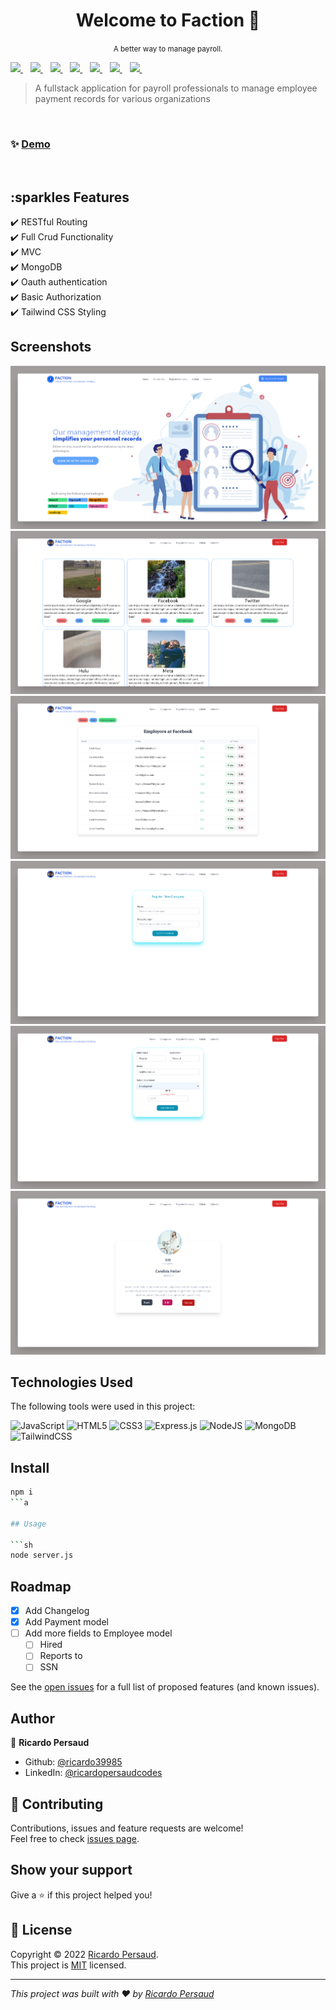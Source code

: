 <h1 align="center">Welcome to Faction 👋</h1>
<p align="center"><small >A better way to manage payroll.</small></p>
<p>
  <a href="https://www.linkedin.com/in/ricardo-persaud/">
    <img src="https://img.shields.io/badge/linkedin-%230077B5.svg?&style=for-the-badge&logo=linkedin&logoColor=white" />
  </a>&nbsp;&nbsp;
<a href="https://nodejs.org/en/   ">
    <img src="	https://img.shields.io/badge/Node.js-339933?style=for-the-badge&logo=nodedotjs&logoColor=white" />
  </a>&nbsp;&nbsp;
  <a href="https://www.w3.org/TR/CSS/#css">
    <img src="https://img.shields.io/badge/CSS3-1572B6?style=for-the-badge&logo=css3&logoColor=white" />
  </a>&nbsp;&nbsp;
  <a href="https://html.spec.whatwg.org/multipage/">
    <img src="https://img.shields.io/badge/HTML5-E34F26?style=for-the-badge&logo=html5&logoColor=white" />
  </a>&nbsp;&nbsp;
  <a href="https://www.javascript.com/">
    <img src="https://img.shields.io/badge/JavaScript-323330?style=for-the-badge&logo=javascript&logoColor=F7DF1E" />
  </a>&nbsp;&nbsp;
   <a href="https://tailwindcss.com/">
    <img src="https://img.shields.io/badge/tailwindcss-%2338B2AC.svg?style=for-the-badge&logo=tailwind-css&logoColor=white" />
  </a>&nbsp;&nbsp;
 <a href="https://www.mongodb.com/">
    <img src="https://img.shields.io/badge/MongoDB-%234ea94b.svg?style=for-the-badge&logo=mongodb&logoColor=white" />
  </a>&nbsp;&nbsp;
</p>

> A fullstack application for payroll professionals to manage employee payment records for various organizations

<br>

### ✨ [Demo](https://faction.onrender.com/)

<br>

## :sparkles Features

:heavy_check_mark: RESTful Routing\
:heavy_check_mark: Full Crud Functionality\
:heavy_check_mark: MVC\
:heavy_check_mark: MongoDB\
:heavy_check_mark: Oauth authentication\
:heavy_check_mark: Basic Authorization\
:heavy_check_mark: Tailwind CSS Styling


## Screenshots

![Alt text](./screenshots/home.png 'Home')
![Alt text](./screenshots/companies.png 'Companies')
![Alt text](./screenshots/company.png 'Company')
![Alt text](./screenshots/newCompany.png 'New Company')
![Alt text](./screenshots/newEmployee.png 'New Employee')
![Alt text](./screenshots/employee.png 'New Employee')

## Technologies Used

The following tools were used in this project:

![JavaScript](https://img.shields.io/badge/javascript-%23323330.svg?style=for-the-badge&logo=javascript&logoColor=%23F7DF1E)
![HTML5](https://img.shields.io/badge/html5-%23E34F26.svg?style=for-the-badge&logo=html5&logoColor=white)
![CSS3](https://img.shields.io/badge/css3-%231572B6.svg?style=for-the-badge&logo=css3&logoColor=white)
![Express.js](https://img.shields.io/badge/express.js-%23404d59.svg?style=for-the-badge&logo=express&logoColor=%2361DAFB)
![NodeJS](https://img.shields.io/badge/node.js-6DA55F?style=for-the-badge&logo=node.js&logoColor=white)
![MongoDB](https://img.shields.io/badge/MongoDB-%234ea94b.svg?style=for-the-badge&logo=mongodb&logoColor=white)
![TailwindCSS](https://img.shields.io/badge/tailwindcss-%2338B2AC.svg?style=for-the-badge&logo=tailwind-css&logoColor=white)

## Install

````sh
npm i
```a

## Usage

```sh
node server.js
````

## Roadmap

- [x] Add Changelog
- [x] Add Payment model
- [ ] Add more fields to Employee model
  - [ ] Hired
  - [ ] Reports to
  - [ ] SSN

See the [open issues](https://github.com/ricardo39985/faction/issues) for a full list of proposed features (and known issues).

## Author

👤 **Ricardo Persaud**

- Github: [@ricardo39985](https://github.com/ricardo39985)
- LinkedIn: [@ricardopersaudcodes](https://linkedin.com/in/ricardopersaudcodes)

## 🤝 Contributing

Contributions, issues and feature requests are welcome!<br />Feel free to check [issues page](https://github.com/ricardo39985/faction/issues).

## Show your support

Give a ⭐️ if this project helped you!

## 📝 License

Copyright © 2022 [Ricardo Persaud](https://github.com/ricardo39985).<br />
This project is [MIT](https://opensource.org/licenses/MIT) licensed.

---

_This project was built with ❤️ by [Ricardo Persaud](https://github.com/ricardo39985)_

